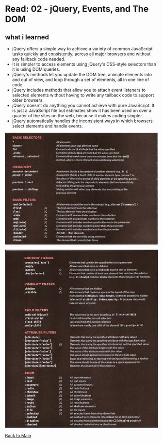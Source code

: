 # Read: 02 - jQuery, Events, and The DOM


## what i learned

- jQuery offers a simple way to achieve a variety of common JavaScript tasks quickly and consistently, across all major browsers and without any fallback code needed.
- It is simpler to access
elements using jQuery's CSS-style selectors than it is using DOM queries.
- jQuery's methods let you update the DOM tree, animate elements into and out of view, and loop through a set of elements, all in one line of code.
- jQuery includes methods that allow you to attach event listeners to selected elements without having to write any tailback code to support older browsers.
- jQuery doesn't do anything you cannot achieve with pure JavaScript.
It is just a JavaScript file but estimates show it has been used on over a quarter of the sites on the web, because it makes coding simpler.
- jQuery automatically handles the inconsistent ways in which browsers select elements and handle events.
  
![selectors](jqselectors.png)

![selectors2](jqselectors2.png)

[Back to Main](README.md)
